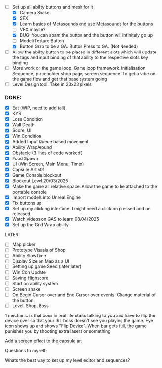 - [ ] Set up all ability buttons and mesh for it
	- [x] Camera Shake
	- [x] SFX
	- [x] Learn basics of Metasounds and use Metasounds for the buttons
	- [ ] VFX maybe?
	- [x] BUG: You can spam the button and the button will infinitely go up
	- [ ] Model/Texture Button
	- [x] Button Grab to be a GA. Button Press to GA. (Not Needed)
- [ ] Allow the ability button to be placed in different slots which will update the tags and input binding of that ability to the respective slots key binding
- [ ] More work on the game loop. Game loop framework. Initialisation Sequence, placeholder shop page, screen sequence. To get a vibe on the game flow and get that base system going
- [ ] Level Design tool. Take in 23x23 pixels

### DONE:
- [x] Eat (WIP, need to add tail)
- [x] KYS
- [x] Loss Condition
- [x] Wall Death
- [x] Score, UI
- [x] Win Condition
- [x] Added Input Queue based movement
- [x] Ability WrapAround
- [x] Obstacle (3 lines of code worked!)
- [x] Food Spawn
- [x] UI (Win Screen, Main Menu, Timer)
- [x] Capsule Art v01
- [x] Game Console blockout
- [x] Blockout Level
20/03/2025
- [x] Make the game all relative space. Allow the game to be attached to the portable console
- [x] Import models into Unreal Engine
- [x] Fix buttons up
- [x] Set up my clicking interface. I might need a click on pressed and on released.
- [x] Watch videos on GAS to learn
08/04/2025
- [x] Set up the Grid Wrap ability

LATER:
- [ ] Map picker
- [ ] Prototype Visuals of Shop
- [ ] Ability SlowTime
- [ ] Display Size on Map as a UI 
- [ ] Setting up game Seed (later later)
- [ ] Win Con Update
- [ ] Saving Highscore
- [ ] Start on ability system
- [ ] Screen shake
- [ ] On Begin Cursor over and End Cursor over events. Change material of the button.
- [ ] Level, Shop, Boss

1 mechanic is that boss in real life starts talking to you and have to flip the device over so that your IRL boss doesn't see you playing the game. Eye icon shows up and shows "Flip Device". When bar gets full, the game punishes you by shooting extra lasers or something

Add a screen effect to the capsule art

Questions to myself:

Whats the best way to set up my level editor and sequences?


